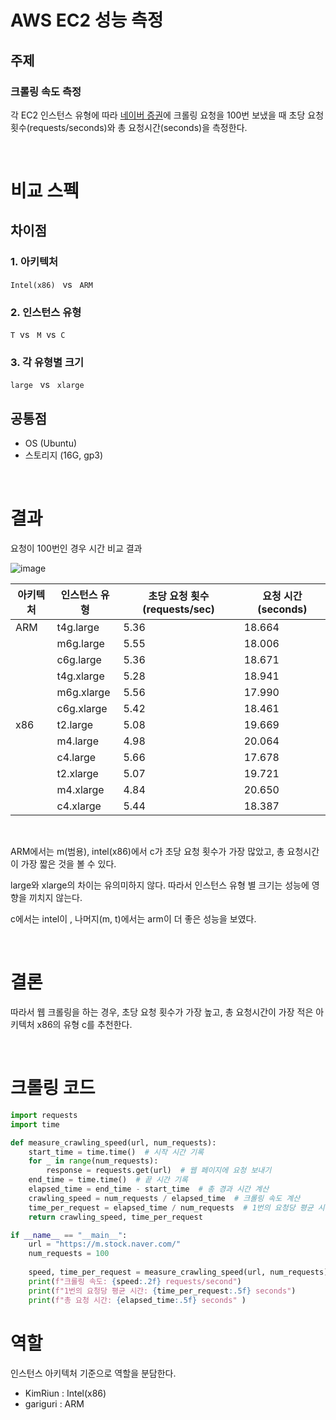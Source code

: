 # AWS EC2 성능 측정
## 주제
### 크롤링 속도 측정
각 EC2 인스턴스 유형에 따라 [네이버 증권](https://m.stock.naver.com/)에 크롤링 요청을 100번 보냈을 때 초당 요청횟수(requests/seconds)와 총 요청시간(seconds)을 측정한다.

<br>


# 비교 스펙
## 차이점

### 1. 아키텍처
`Intel(x86)` &nbsp; vs &nbsp; `ARM`

### 2. 인스턴스 유형
`T`&nbsp;  vs &nbsp; `M`&nbsp;  vs&nbsp; `C`
### 3. 각 유형별 크기
`large` &nbsp; vs &nbsp; `xlarge`



## 공통점
- OS (Ubuntu)
- 스토리지 (16G, gp3)

<br>


# 결과


요청이 100번인 경우 시간 비교 결과

![image](https://github.com/koorukuroo/pda_4th/assets/56223389/928ee66c-af17-4ea3-9e09-f68b2346ffef)


| 아키텍처 | 인스턴스 유형 | 초당 요청 횟수(requests/sec) |  요청 시간 (seconds)|
|----------|---------------|---------------------------|---------------------------|
| ARM      | t4g.large     | 5.36                      | 18.664                  |
|          | m6g.large     | 5.55                      | 18.006                  |
|          | c6g.large     | 5.36                      | 18.671                  |
|          | t4g.xlarge    | 5.28                      | 18.941                  |
|          | m6g.xlarge    | 5.56                      | 17.990                  |
|          | c6g.xlarge    | 5.42                      | 18.461                  |
| x86      | t2.large      | 5.08                      | 19.669                  |
|          | m4.large      | 4.98                      | 20.064                  |
|          | c4.large      | 5.66                      | 17.678                  |
|          | t2.xlarge     | 5.07                      | 19.721                  |
|          | m4.xlarge     | 4.84                      | 20.650                  |
|          | c4.xlarge     | 5.44                      | 18.387                  |


<br>


ARM에서는 m(범용), intel(x86)에서 c가 초당 요청 횟수가 가장 많았고, 총 요청시간이 가장 짧은 것을 볼 수 있다.

large와 xlarge의 차이는 유의미하지 않다. 따라서 인스턴스 유형 별 크기는 성능에 영향을 끼치지 않는다.

c에서는 intel이 , 나머지(m, t)에서는 arm이 더 좋은 성능을 보였다.

<br>

# 결론

따라서 웹 크롤링을 하는 경우, 초당 요청 횟수가 가장 높고, 총 요청시간이 가장 적은 아키텍처 x86의 유형 c를 추천한다.

<br>

# 크롤링 코드
```python
import requests
import time

def measure_crawling_speed(url, num_requests):
    start_time = time.time()  # 시작 시간 기록
    for _ in range(num_requests):
        response = requests.get(url)  # 웹 페이지에 요청 보내기
    end_time = time.time()  # 끝 시간 기록
    elapsed_time = end_time - start_time  # 총 경과 시간 계산
    crawling_speed = num_requests / elapsed_time  # 크롤링 속도 계산
    time_per_request = elapsed_time / num_requests  # 1번의 요청당 평균 시간 계산
    return crawling_speed, time_per_request

if __name__ == "__main__":
    url = "https://m.stock.naver.com/"
    num_requests = 100
    
    speed, time_per_request = measure_crawling_speed(url, num_requests)
    print(f"크롤링 속도: {speed:.2f} requests/second")
    print(f"1번의 요청당 평균 시간: {time_per_request:.5f} seconds")
    print(f"총 요청 시간: {elapsed_time:.5f} seconds" )
```

# 역할
인스턴스 아키텍처 기준으로 역할을 분담한다.
- KimRiun : Intel(x86)
- gariguri : ARM
